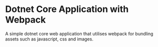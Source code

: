 # Dotnet Core Application with Webpack

A simple dotnet core web application that utilises webpack for bundling assets such as javascript, css and images.